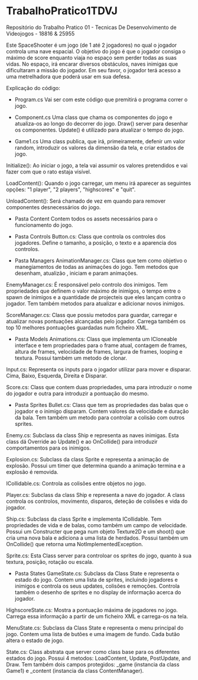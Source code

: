# TrabalhoPratico1TDVJ
Repositório do Trabalho Pratico 01 - Tecnicas De Desenvolvimento de Videojogos - 18816 & 25955

Este SpaceShooter é um jogo (de 1 até 2 jogadores) no qual o jogador controla uma nave espacial. O objetivo do jogo é que o jogador consiga o máximo de score enquanto viaja no espaço sem perder todas as suas vidas. No espaço, irá encarar diversos obstáculos, naves inimigas que dificultaram a missão do jogador. Em seu favor, o jogador terá acesso a uma metrelhadora que poderá usar em sua defesa.

Explicação do código: 

- Program.cs
Vai ser com este código que premitirá o programa correr o jogo.

- Component.cs
Uma class que chama os componentes do jogo e atualiza-os ao longo do decorrer do jogo.
Draw() server para desenhar os componentes. Update() é utilizado para atualizar o tempo do jogo.

- Game1.cs
Uma class publica, que irá, primeiramente, defenir um valor random, introduzir os valores da dimensão da tela, e criar estados de jogo.

Initialize(): Ao iniciar o jogo, a tela vai assumir os valores pretendidos e vai fazer com que o rato estaja visível.

LoadContent(): Quando o jogo carregar, um menu irá aparecer as seguintes opções: "1 player", "2 players", "highscores" e "quit".

UnloadContent(): Será chamado de vez em quando para remover componentes desnecessários do jogo.

- Pasta Content
Contem todos os assets necessários para o funcionamento do jogo.

- Pasta Controls
Button.cs: Class que controla os controles dos jogadores. Define o tamanho, a posição, o texto e a aparencia dos controlos.

- Pasta Managers
AnimationManager.cs: Class que tem como objetivo o manegiamentos de todas as animações do jogo. Tem metodos que desenham, atualizão , iniciam e param animações.

EnemyManager.cs: É responsável pelo controlo dos inimigos. Tem propriedades que definem o valor máximo de inimigos, o tempo entre o spawn de inimigos e a quantidade de projecteis que eles lançam contra o jogador. Tem também metodos para atualizar e adicionar novos inimigos.

ScoreManager.cs: Class que possiu metodos para guardar, carregar e atualizar novas pontuações alcançadas pelo jogador. Carrega também os top 10 melhores pontuações guardadas num ficheiro XML.

- Pasta Models
Animations.cs: Class que implementa um ICloneable interface e tem propriedades para o frame atual, contagem de frames, altura de frames, velocidade de frames, largura de frames, looping e textura. Possui também um metodo de clonar.

Input.cs: Representa os inputs para o jogador utilizar para mover e disparar. Cima, Baixo, Esquerda, Direita e Disparar.

Score.cs: Class que contem duas propriedades, uma para introduzir o nome do jogador e outra para introduzir a pontuação do mesmo.

- Pasta Sprites
Bullet.cs: Class que tem as propriedades das balas que o jogador e o inimigo disparam. Contem valores da velocidade e duração da bala. Tem também um metodo para controlar a colisão com outros sprites.

Enemy.cs: Subclass da class Ship e representa as naves inimigas. Esta class dá Override ao Update() e ao OnCollide() para introduzir comportamentos para os inimigos.

Explosion.cs: Subclass da class Sprite e representa a animação de explosão. Possui um timer que determina quando a animação termina e a explosão é removida.

ICollidable.cs: Controla as colisões entre objetos no jogo.

Player.cs: Subclass da class Ship e representa a nave do jogador. A class controla os controlos, movimento, disparos, deteção de colisões e vida do jogador.

Ship.cs: Subclass da class Sprite e implementa ICollidable. Tem propriedades de vida e de balas, como também um campo de velocidade. Possui um Constructer que pega num objeto Texture2D e um shoot() que cria uma nova bala e adiciona a uma lista de herdados. Possui também um OnCollide() que retorna uma NotImplementedException.

Sprite.cs: Esta Class server para controloar os sprites do jogo, quanto à sua textura, posição, rotação ou escala.

- Pasta States
GameState.cs: Subclass da Class State e representa o estado do jogo. Contem uma lista de sprites, incluindo jogadores e inimigos e controla os seus updates, colisões e remoções. Controla também o desenho de sprites e no display de informação acerca do jogador.

HighscoreState.cs: Mostra a pontuação máxima de jogadores no jogo. Carrega essa informação a partir de um ficheiro XML e carrega-os na tela.

MenuState.cs: Subclass da Class State e representa o menu principal do jogo. Contem uma lista de butões e uma imagem de fundo. Cada butão altera o estado de jogo.

State.cs: Class abstrata que server como class base para os diferentes estados do jogo. Possui 4 metodos: LoadContent, Update, PostUpdate, and Draw. Tem também dois campos protegidos: _game (instancia da class Game1) e _content (instancia da class ContentManager).
